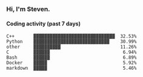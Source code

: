 ### Hi, I'm Steven.

#### Coding activity (past 7 days)
```
C++       ▓▓▓▓▓▓▓▓▓▓▓▓▓▓▓▓▓▓▓▓▓▓▓▓▓▓▓▓▓▓  32.53%
Python    ▓▓▓▓▓▓▓▓▓▓▓▓▓▓▓▓▓▓▓▓▓▓▓▓▓▓▓▓    30.99%
other     ▓▓▓▓▓▓▓▓▓▓                      11.26%
C         ▓▓▓▓▓▓                           6.94%
Bash      ▓▓▓▓▓▓                           6.89%
Docker    ▓▓▓▓▓                            5.92%
markdown  ▓▓▓▓▓                            5.46%
```
